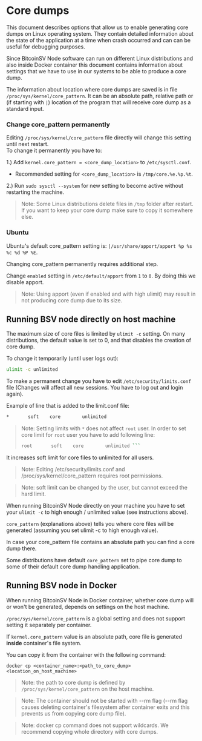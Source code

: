 # Core dumps

This document describes options that allow us to enable generating core dumps on Linux operating system. They contain detailed information about the state of the application at a time when crash occurred and can can be useful for debugging purposes.

Since BitcoinSV Node software can run on different Linux distributions and also inside Docker container this document contains information about settings that we have to use in our systems to be able to produce a core dump.

The information about location where core dumps are saved is in file `/proc/sys/kernel/core_pattern`. It can be an absolute path, relative path or (if starting with `|`) location of the program that will receive core dump as a standard input.

### Change core_pattern permanently

Editing `/proc/sys/kernel/core_pattern` file directly will change this setting until next restart. \
To change it permanently you have to:

1.) Add `kernel.core_pattern = <core_dump_location>` to `/etc/sysctl.conf`.
- Recommended setting for `<core_dump_location>` is `/tmp/core.%e.%p.%t`.

2.) Run `sudo sysctl --system` for new setting to become active without restarting the machine.

> Note: Some Linux distributions delete files in `/tmp` folder after restart. If you want to keep your core dump make sure to copy it somewhere else.

### Ubuntu

Ubuntu's default core_pattern setting is: `|/usr/share/apport/apport %p %s %c %d %P %E`.

Changing core_pattern permanently requires additional step.

Change `enabled` setting in `/etc/default/apport` from `1` to `0`. By doing this we disable apport.

> Note: Using apport (even if enabled and with high ulimit) may result in not producing core dump due to its size.

## Running BSV node directly on host machine

The maximum size of core files is limited by `ulimit -c` setting. On many distributions, the default value is set to 0, and that disables the creation of core dump.

To change it temporarily (until user logs out):

```bash
ulimit -c unlimited
```

To make a permanent change you have to edit `/etc/security/limits.conf` file (Changes will affect all new sessions. You have to log out and login again).

Example of line that is added to the limit.conf file:

```bash
*       soft    core        unlimited
```

> Note: Setting limits with `*` does not affect `root` user. In order to set core limit for `root` user you have to add following line:
> ```bash
> root       soft    core        unlimited ```

It increases soft limit for core files to unlimited for all users.

> Note: Editing /etc/security/limits.conf and /proc/sys/kernel/core_pattern requires root permissions.

> Note: soft limit can be changed by the user, but cannot exceed the hard limit.

When running BitcoinSV Node directly on your machine you have to set your `ulimit -c` to high enough / unlimited value (see instructions above).

`core_pattern` (explanations above) tells you where core files will be generated (assuming you set ulimit -c to high enough value).

In case your core_pattern file contains an absolute path you can find a core dump there.

Some distributions have default `core_pattern` set to pipe core dump to some of their default core dump handling application.

## Running BSV node in Docker

When running BitcoinSV Node in Docker container, whether core dump will or won't be generated, depends on settings on the host machine.

`/proc/sys/kernel/core_pattern` is a global setting and does not support setting it separately per container.

If `kernel.core_pattern` value is an absolute path, core file is generated __inside__ container's file system.

You can copy it from the container with the following command:

```docker
docker cp <container_name>:<path_to_core_dump> <location_on_host_machine>
```

> Note: the path to core dump is defined by `/proc/sys/kernel/core_pattern` on the host machine.

> Note: The container should not be started with --rm flag (--rm flag causes deleting container's filesystem after container exits and this prevents us from copying core dump file).

> Note: docker cp command does not support wildcards. We recommend copying whole directory with core dumps.
